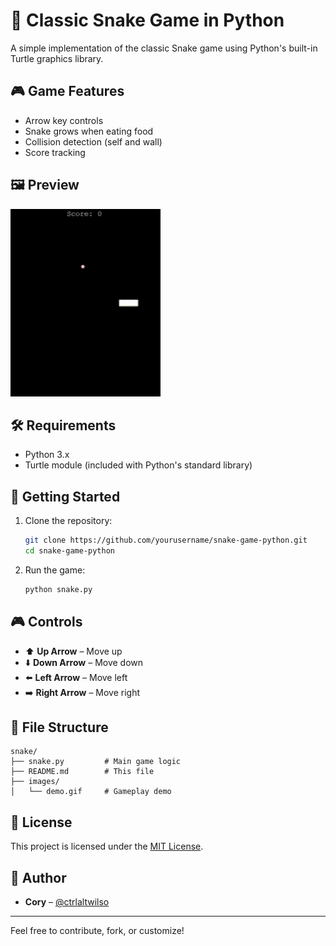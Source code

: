 # 🐍 Classic Snake Game in Python

A simple implementation of the classic Snake game using Python's built-in Turtle graphics library. 

## 🎮 Game Features

- Arrow key controls  
- Snake grows when eating food  
- Collision detection (self and wall)  
- Score tracking  

## 🖼️ Preview

![Snake Game Demo](images/demo.gif)

## 🛠️ Requirements

- Python 3.x  
- Turtle module (included with Python's standard library)  

## 🚀 Getting Started

1. Clone the repository:
   ```bash
   git clone https://github.com/yourusername/snake-game-python.git
   cd snake-game-python
   ```
2. Run the game:
   ```bash
   python snake.py
   ```

## 🎮 Controls

- ⬆️ **Up Arrow** – Move up  
- ⬇️ **Down Arrow** – Move down  
- ⬅️ **Left Arrow** – Move left  
- ➡️ **Right Arrow** – Move right  

## 📁 File Structure

```
snake/
├── snake.py         # Main game logic
├── README.md        # This file
├── images/
│   └── demo.gif     # Gameplay demo
```

## 📜 License

This project is licensed under the [MIT License](LICENSE).

## 👤 Author

- **Cory** – [@ctrlaltwilso](https://github.com/ctrlaltwilso)

---

Feel free to contribute, fork, or customize!
